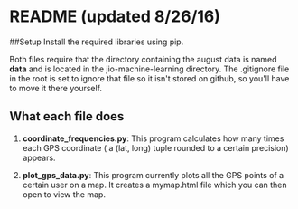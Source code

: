 # README (updated 8/26/16)

##Setup
Install the required libraries using pip.

Both files require that the directory containing the august data is named **data** and is located in the jio-machine-learning directory. The .gitignore file in the root is set to ignore that file so it isn't stored on github, so you'll have to move it there yourself.

## What each file does
1) **coordinate_frequencies.py**: This program calculates how many times each GPS coordinate ( a (lat, long) tuple rounded to a certain precision) appears.

2) **plot_gps_data.py**: This program currently plots all the GPS points of a certain user on a map. It creates a mymap.html file which you can then open to view the map.
